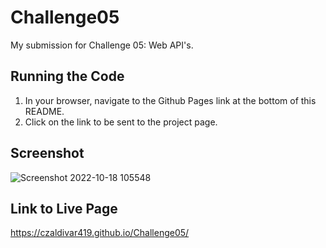 # Challenge05
 My submission for Challenge 05: Web API's.
 
## Running the Code 
1. In your browser, navigate to the Github Pages link at the bottom of this README.
2. Click on the link to be sent to the project page.

## Screenshot
 ![Screenshot 2022-10-18 105548](https://user-images.githubusercontent.com/94251270/196507965-f9fa5fc7-2fcd-4a2e-9126-e24688ed09f2.png)

## Link to Live Page
https://czaldivar419.github.io/Challenge05/
